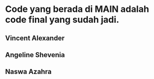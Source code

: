 # Code yang berada di MAIN adalah code final yang sudah jadi.

## Vincent Alexander
## Angeline Shevenia
## Naswa Azahra
